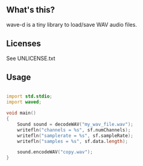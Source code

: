 ## What's this?

wave-d is a tiny library to load/save WAV audio files.


## Licenses

See UNLICENSE.txt


## Usage


```d

import std.stdio;
import waved;

void main()
{
    Sound sound = decodeWAV("my_wav_file.wav");
    writefln("channels = %s", sf.numChannels);
    writefln("samplerate = %s", sf.sampleRate);
    writefln("samples = %s", sf.data.length);

    sound.encodeWAV("copy.wav");
}

```
